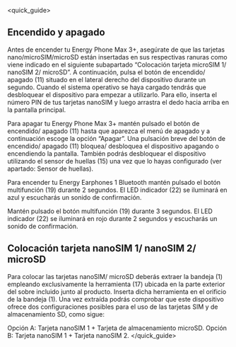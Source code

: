 <quick_guide>
## Encendido y apagado

Antes de encender tu Energy Phone Max 3+, asegúrate de que las tarjetas nano/microSIM/microSD están insertadas en sus respectivas ranuras como viene indicado en el siguiente subapartado “Colocación tarjeta microSIM 1/ nanoSIM 2/ microSD”. A continuación, pulsa el botón de encendido/ apagado (11) situado en el lateral derecho del dispositivo durante un segundo. Cuando el sistema operativo se haya cargado tendrás que desbloquear el dispositivo para empezar a utilizarlo. Para ello, inserta el número PIN de tus tarjetas nanoSIM y luego arrastra el dedo hacia arriba en la pantalla principal.

Para apagar tu Energy Phone Max 3+ mantén pulsado el botón de encendido/ apagado (11) hasta que aparezca el menú de apagado y a continuación escoge la opción “Apagar”. Una pulsación breve del botón de encendido/ apagado (11) bloquea/ desbloquea el dispositivo apagando o encendiendo la pantalla. También podrás desbloquear el dispositivo utilizando el sensor de huellas (15) una vez que lo hayas configurado (ver apartado: Sensor de huellas).

Para encender tu Energy Earphones 1 Bluetooth mantén pulsado el botón multifunción (19) durante 2 segundos. El LED indicador (22) se iluminará en azul y escucharás un sonido de confirmación.

Mantén pulsado el botón multifunción (19) durante 3 segundos. El LED indicador (22) se iluminará en rojo durante 2 segundos y escucharás un
sonido de confirmación.

## Colocación tarjeta nanoSIM 1/ nanoSIM 2/ microSD

Para colocar las tarjetas nanoSIM/ microSD deberás extraer la bandeja (1) empleando exclusivamente la herramienta (17) ubicada en la parte exterior del sobre incluido junto al producto. Inserta dicha herramienta en el orificio de la bandeja (1). Una vez extraída podrás comprobar que este dispositivo ofrece dos configuraciones posibles para el uso de las tarjetas SIM y de almacenamiento SD, como sigue:

Opción A: Tarjeta nanoSIM 1 + Tarjeta de almacenamiento microSD.
Opción B: Tarjeta nanoSIM 1 + Tarjeta nanoSIM 2.
</quick_guide>
